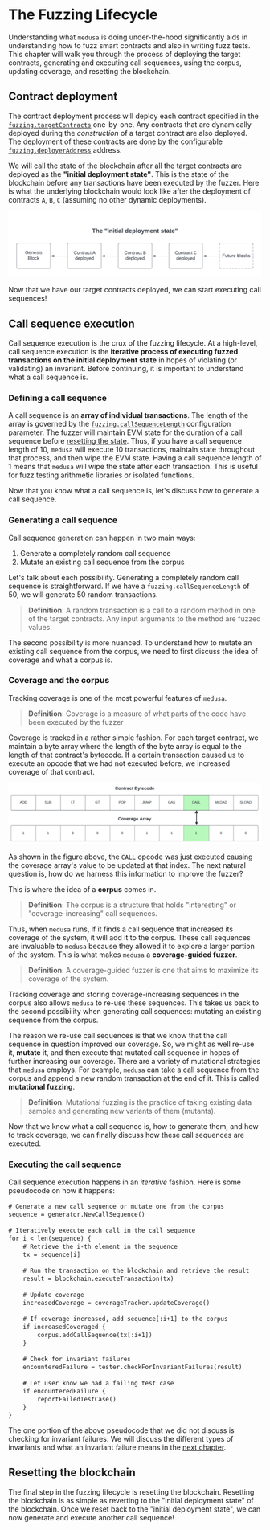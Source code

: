 # The Fuzzing Lifecycle

Understanding what `medusa` is doing under-the-hood significantly aids in understanding how to fuzz smart contracts
and also in writing fuzz tests. This chapter will walk you through the process of deploying the target contracts,
generating and executing call sequences, using the corpus, updating coverage, and resetting the blockchain.

## Contract deployment

The contract deployment process will deploy each contract specified in the
[`fuzzing.targetContracts`](../project_configuration/fuzzing_config.md#targetcontracts) one-by-one. Any contracts that
are dynamically deployed during the _construction_ of a target contract are also deployed. The deployment of these
contracts are done by the configurable
[`fuzzing.deployerAddress`](../project_configuration/fuzzing_config.md#deployeraddress) address.

We will call the state of the blockchain after all the target contracts are deployed as the **"initial deployment state"**.
This is the state of the blockchain before any transactions have been executed by the fuzzer. Here is what the underlying
blockchain would look like after the deployment of contracts `A`, `B`, `C` (assuming no other dynamic deployments).

![Contract Deployment Diagram](../static/contract_deployment.png)

Now that we have our target contracts deployed, we can start executing call sequences!

## Call sequence execution

Call sequence execution is the crux of the fuzzing lifecycle. At a high-level, call sequence execution is the **iterative
process of executing fuzzed transactions on the initial deployment state** in hopes of violating (or validating) an invariant.
Before continuing, it is important to understand what a call sequence is.

### Defining a call sequence

A call sequence is an **array of individual transactions**. The length of the array is governed by the
[`fuzzing.callSequenceLength`](../project_configuration/fuzzing_config.md#callsequencelength) configuration parameter.
The fuzzer will maintain EVM state for the duration of a call sequence before [resetting the state](#resetting-the-blockchain).
Thus, if you have a call sequence length of 10, `medusa` will execute 10 transactions, maintain state throughout that
process, and then wipe the EVM state. Having a call sequence length of 1 means that `medusa` will wipe the state after
each transaction. This is useful for fuzz testing arithmetic libraries or isolated functions.

Now that you know what a call sequence is, let's discuss how to generate a call sequence.

### Generating a call sequence

Call sequence generation can happen in two main ways:

1. Generate a completely random call sequence
2. Mutate an existing call sequence from the corpus

Let's talk about each possibility. Generating a completely random call sequence is straightforward. If we have a
`fuzzing.callSequenceLength` of 50, we will generate 50 random transactions.

> **Definition**: A random transaction is a call to a random method in one of the target contracts. Any input arguments
> to the method are fuzzed values.

The second possibility is more nuanced. To understand how to mutate an existing call sequence from the corpus, we need
to first discuss the idea of coverage and what a corpus is.

### Coverage and the corpus

Tracking coverage is one of the most powerful features of `medusa`.

> **Definition**: Coverage is a measure of what parts of the code have been executed by the fuzzer

Coverage is tracked in a rather simple fashion. For each target contract, we maintain a byte array where the length of the
byte array is equal to the length of that contract's bytecode. If a certain transaction caused us to execute an opcode
that we had not executed before, we increased coverage of that contract.

![Coverage Tracking Diagram](../static/coverage.png)

As shown in the figure above, the `CALL` opcode was just executed causing the coverage array's value to be updated at that
index. The next natural question is, how do we harness this information to improve the fuzzer?

This is where the idea of a **corpus** comes in.

> **Definition**: The corpus is a structure that holds "interesting" or "coverage-increasing" call sequences.

Thus, when `medusa` runs, if it finds a call sequence that increased its coverage of the system, it will add it to the corpus.
These call sequences are invaluable to `medusa` because they allowed it to explore a larger portion of the system. This is
what makes `medusa` a **coverage-guided fuzzer**.

> **Definition**: A coverage-guided fuzzer is one that aims to maximize its coverage of the system.

Tracking coverage and storing coverage-increasing sequences in the corpus also allows `medusa` to re-use these sequences.
This takes us back to the second possibility when generating call sequences: mutating an existing sequence from the corpus.

The reason we re-use call sequences is that we know that the call sequence in question improved our coverage. So, we
might as well re-use it, **mutate** it, and then execute that mutated call sequence in hopes of further increasing our coverage.
There are a variety of mutational strategies that `medusa` employs. For example, `medusa` can take a call sequence from the corpus and append a new random
transaction at the end of it. This is called **mutational fuzzing**.

> **Definition**: Mutational fuzzing is the practice of taking existing data samples and generating new variants of them
> (mutants).

Now that we know what a call sequence is, how to generate them, and how to track coverage, we can finally discuss how
these call sequences are executed.

### Executing the call sequence

Call sequence execution happens in an _iterative_ fashion. Here is some pseudocode on how it happens:

```
# Generate a new call sequence or mutate one from the corpus
sequence = generator.NewCallSequence()

# Iteratively execute each call in the call sequence
for i < len(sequence) {
    # Retrieve the i-th element in the sequence
    tx = sequence[i]

    # Run the transaction on the blockchain and retrieve the result
    result = blockchain.executeTransaction(tx)

    # Update coverage
    increasedCoverage = coverageTracker.updateCoverage()

    # If coverage increased, add sequence[:i+1] to the corpus
    if increasedCoveraged {
        corpus.addCallSequence(tx[:i+1])
    }

    # Check for invariant failures
    encounteredFailure = tester.checkForInvariantFailures(result)

    # Let user know we had a failing test case
    if encounteredFailure {
        reportFailedTestCase()
    }
}
```

The one portion of the above pseudocode that we did not discuss is checking for invariant failures. We will discuss
the different types of invariants and what an invariant failure means in the [next chapter](./invariants.md).

## Resetting the blockchain

The final step in the fuzzing lifecycle is resetting the blockchain. Resetting the blockchain is as simple as reverting
to the "initial deployment state" of the blockchain. Once we reset back to the "initial deployment state", we can now generate and execute
another call sequence!
